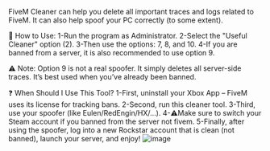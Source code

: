 FiveM Cleaner can help you delete all important traces and logs related to FiveM. It can also help spoof your PC correctly (to some extent).

🔧 How to Use:
1-Run the program as Administrator.
2-Select the "Useful Cleaner" option (2).
3-Then use the options: 7, 8, and 10.
4-If you are banned from a server, it is also recommended to use option 9.

⚠️ Note: Option 9 is not a real spoofer. It simply deletes all server-side traces. It’s best used when you’ve already been banned.

❓ When Should I Use This Tool?
1-First, uninstall your Xbox App – FiveM uses its license for tracking bans.
2-Second, run this cleaner tool.
3-Third, use your spoofer (like Eulen/RedEngin/HX/...).
4-⚠️Make sure to switch your Steam account if you banned from the server not fivem.
5-Finally, after using the spoofer, log into a new Rockstar account that is clean (not banned), launch your server, and enjoy!
![image](https://github.com/user-attachments/assets/de33eb19-ef48-4d9a-a62a-e56eb8426832)
